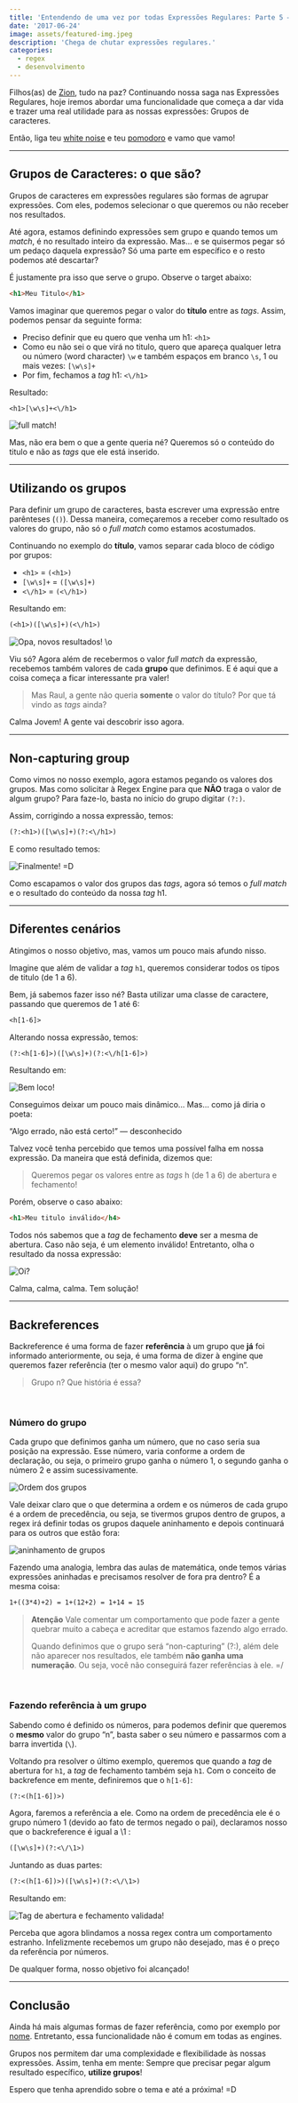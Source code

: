 ```yaml
---
title: 'Entendendo de uma vez por todas Expressões Regulares: Parte 5 — Capturando Grupos'
date: '2017-06-24'
image: assets/featured-img.jpeg
description: 'Chega de chutar expressões regulares.'
categories:
  - regex
  - desenvolvimento
---
```


Filhos(as) de [Zion](https://matrix.fandom.com/wiki/Zion), tudo na paz? Continuando nossa saga nas Expressões Regulares, hoje iremos abordar uma funcionalidade que começa a dar vida e trazer uma real utilidade para as nossas expressões: Grupos de caracteres.

Então, liga teu [white noise](https://pt.wikipedia.org/wiki/Ru%C3%ADdo_branco) e teu [pomodoro](https://pt.wikipedia.org/wiki/T%C3%A9cnica_pomodoro) e vamo que vamo!

---

## Grupos de Caracteres: o que são?

Grupos de caracteres em expressões regulares são formas de agrupar expressões. Com eles, podemos selecionar o que queremos ou não receber nos resultados.

Até agora, estamos definindo expressões sem grupo e quando temos um _match_, é no resultado inteiro da expressão. Mas… e se quisermos pegar só um pedaço daquela expressão? Só uma parte em específico e o resto podemos até descartar?

É justamente pra isso que serve o grupo. Observe o target abaixo:

```html
<h1>Meu Titulo</h1>
```

Vamos imaginar que queremos pegar o valor do **título** entre as _tags_. Assim, podemos pensar da seguinte forma:

- Preciso definir que eu quero que venha um h1: `<h1>`
- Como eu não sei o que virá no titulo, quero que apareça qualquer letra ou número (word character) `\w` e também espaços em branco `\s`, 1 ou mais vezes: `[\w\s]+`
- Por fim, fechamos a _tag_ h1: `<\/h1>`

Resultado:

```txt
<h1>[\w\s]+<\/h1>
```

![full match!](./assets/regex101-html-match-1.png)

Mas, não era bem o que a gente queria né? Queremos só o conteúdo do titulo e não as _tags_ que ele está inserido.

---

## Utilizando os grupos

Para definir um grupo de caracteres, basta escrever uma expressão entre parênteses (`()`). Dessa maneira, começaremos a receber como resultado os valores do grupo, não só o _full match_ como estamos acostumados.

Continuando no exemplo do **título**, vamos separar cada bloco de código por grupos:

- `<h1>` = `(<h1>)`
- `[\w\s]+` = `([\w\s]+)`
- `<\/h1>` = `(<\/h1>)`

Resultando em:

```txt
(<h1>)([\w\s]+)(<\/h1>)
```

![Opa, novos resultados! \o](./assets/regex101-html-match-2.png)

Viu só? Agora além de recebermos o valor _full match_ da expressão, recebemos também valores de cada **grupo** que definimos. E é aqui que a coisa começa a ficar interessante pra valer!

> Mas Raul, a gente não queria **somente** o valor do título? Por que tá vindo as _tags_ ainda?

Calma Jovem! A gente vai descobrir isso agora.

---

## Non-capturing group

Como vimos no nosso exemplo, agora estamos pegando os valores dos grupos. Mas como solicitar à Regex Engine para que **NÃO** traga o valor de algum grupo? Para faze-lo, basta no início do grupo digitar `(?:)`.

Assim, corrigindo a nossa expressão, temos:

```txt
(?:<h1>)([\w\s]+)(?:<\/h1>)
```

E como resultado temos:

![Finalmente! =D](./assets/regex101-html-match-3.png)

Como escapamos o valor dos grupos das _tags_, agora só temos o _full match_ e o resultado do conteúdo da nossa _tag_ h1.

---

## Diferentes cenários

Atingimos o nosso objetivo, mas, vamos um pouco mais afundo nisso.

Imagine que além de validar a _tag_ `h1`, queremos considerar todos os tipos de titulo (de 1 a 6).

Bem, já sabemos fazer isso né? Basta utilizar uma classe de caractere, passando que queremos de 1 até 6:

```txt
<h[1-6]>
```

Alterando nossa expressão, temos:

```txt
(?:<h[1-6]>)([\w\s]+)(?:<\/h[1-6]>)
```

Resultando em:

![Bem loco!](./assets/regex101-html-match-4.png)

Conseguimos deixar um pouco mais dinâmico… Mas… como já diria o poeta:

<big-quote>“Algo errado, não está certo!” — desconhecido</big-quote>

Talvez você tenha percebido que temos uma possível falha em nossa expressão. Da maneira que está definida, dizemos que:

> Queremos pegar os valores entre as _tags_ h (de 1 a 6) de abertura e fechamento!

Porém, observe o caso abaixo:

```html
<h1>Meu titulo inválido</h4>
```

Todos nós sabemos que a _tag_ de fechamento **deve** ser a mesma de abertura. Caso não seja, é um elemento inválido! Entretanto, olha o resultado da nossa expressão:

![Oi?](./assets/regex101-html-match-5.png)

<gif src="https://media.giphy.com/media/co5nmPivPa42vv6IVm/giphy.gif" caption="Chega, não da mais."></gif>

Calma, calma, calma. Tem solução!

---

## Backreferences

Backreference é uma forma de fazer **referência** à um grupo que **já** foi informado anteriormente, ou seja, é uma forma de dizer à engine que queremos fazer referência (ter o mesmo valor aqui) do grupo “n”.

> Grupo n? Que história é essa?

<!-- TODO: Remove this workaround when https://github.com/raulfdm/medium-blog/issues/87 gets fixed -->
<br/>

### Número do grupo

Cada grupo que definimos ganha um número, que no caso seria sua posição na expressão. Esse número, varia conforme a ordem de declaração, ou seja, o primeiro grupo ganha o número 1, o segundo ganha o número 2 e assim sucessivamente.

![Ordem dos grupos](./assets/regex101-html-match-5.png)

Vale deixar claro que o que determina a ordem e os números de cada grupo é a ordem de precedência, ou seja, se tivermos grupos dentro de grupos, a regex irá definir todas os grupos daquele aninhamento e depois continuará para os outros que estão fora:

![aninhamento de grupos](./assets/regex101-html-match-7.png)

Fazendo uma analogia, lembra das aulas de matemática, onde temos várias expressões aninhadas e precisamos resolver de fora pra dentro? É a mesma coisa:

```txt
1+((3*4)+2) = 1+(12+2) = 1+14 = 15
```

> **Atenção**
> Vale comentar um comportamento que pode fazer a gente quebrar muito a cabeça e acreditar que estamos fazendo algo errado.
>
> Quando definimos que o grupo será “non-capturing” (?:), além dele não aparecer nos resultados, ele também **não ganha uma numeração**. Ou seja, você não conseguirá fazer referências à ele. =/

<!-- TODO: Remove this workaround when https://github.com/raulfdm/medium-blog/issues/87 gets fixed -->
<br/>

### Fazendo referência à um grupo

Sabendo como é definido os números, para podemos definir que queremos o **mesmo** valor do grupo “n”, basta saber o seu número e passarmos com a barra invertida (`\`).

Voltando pra resolver o último exemplo, queremos que quando a _tag_ de abertura for `h1`, a _tag_ de fechamento também seja `h1`. Com o conceito de backrefence em mente, definiremos que o `h[1-6]`:

```txt
(?:<(h[1-6])>)
```

Agora, faremos a referência a ele. Como na ordem de precedência ele é o grupo número 1 (devido ao fato de termos negado o pai), declaramos nosso que o backreference é igual a \1 :

```txt
([\w\s]+)(?:<\/\1>)
```

Juntando as duas partes:

```txt
(?:<(h[1-6])>)([\w\s]+)(?:<\/\1>)
```

Resultando em:

![Tag de abertura e fechamento validada!](./assets/regex101-html-match-8.png)

Perceba que agora blindamos a nossa regex contra um comportamento estranho. Infelizmente recebemos um grupo não desejado, mas é o preço da referência por números.

De qualquer forma, nosso objetivo foi alcançado!

<gif src="https://media.giphy.com/media/F9hQLAVhWnL56/giphy.gif" caption="Conseguimos, uhul" imgstyle="max-width: 300px;"></gif>

---

## Conclusão

Ainda há mais algumas formas de fazer referência, como por exemplo por [nome](www.regular-expressions.info/named.html). Entretanto, essa funcionalidade não é comum em todas as engines.

Grupos nos permitem dar uma complexidade e flexibilidade às nossas expressões. Assim, tenha em mente: Sempre que precisar pegar algum resultado específico, **utilize grupos**!

Espero que tenha aprendido sobre o tema e até a próxima! =D
